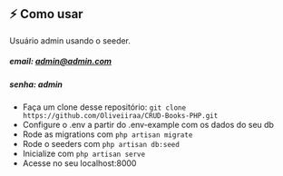 ## :zap: Como usar

Usuário admin usando o seeder.

##### email: admin@admin.com
##### senha: admin


- Faça um clone desse repositório: `git clone https://github.com/Oliveiiraa/CRUD-Books-PHP.git`
- Configure o .env a partir do .env-example com os dados do seu db
- Rode as migrations com `php artisan migrate`
- Rode o seeders com `php artisan db:seed`
- Inicialize com `php artisan serve`
- Acesse no seu localhost:8000
